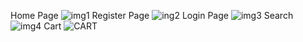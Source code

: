 Home Page
![img1](https://user-images.githubusercontent.com/121591714/236366222-a4a860de-e3da-4361-a0c6-c545b7137ef2.png)
Register Page
![ing2](https://user-images.githubusercontent.com/121591714/236366303-2ac3ed2e-bef9-45bb-ac7b-41ee28a9c9e4.png)
Login Page
![img3](https://user-images.githubusercontent.com/121591714/236366440-1d72d426-f527-4dbc-a9ff-e506d3fdd1d2.png)
Search
![img4](https://user-images.githubusercontent.com/121591714/236366518-ee02c734-68db-42e8-8c9f-f247327c878f.png)
Cart
![CART](https://user-images.githubusercontent.com/121591714/236366608-607d36c1-54d9-407a-a3c5-411fdb699bbe.png)
